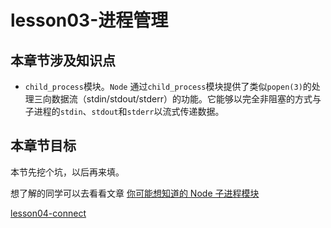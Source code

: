 # lesson03-进程管理

## 本章节涉及知识点

* `child_process`模块。`Node` 通过`child_process`模块提供了类似`popen(3)`的处理三向数据流（stdin/stdout/stderr）的功能。它能够以完全非阻塞的方式与子进程的`stdin`、`stdout`和`stderr`以流式传递数据。

## 本章节目标

本节先挖个坑，以后再来填。

想了解的同学可以去看看文章 [你可能想知道的 Node 子进程模块](https://segmentfault.com/a/1190000005004946)


[lesson04-connect](../lesson04-connect/README.md)